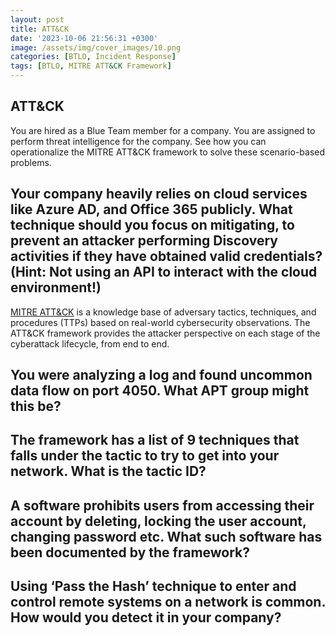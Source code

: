```yaml
---
layout: post
title: ATT&CK
date: '2023-10-06 21:56:31 +0300'
image: /assets/img/cover_images/10.png
categories: [BTLO, Incident Response]
tags: [BTLO, MITRE ATT&CK Framework]
---
```


## ATT&CK
You are hired as a Blue Team member for a company. You are assigned to perform threat intelligence for the company. See how you can operationalize the MITRE ATT&CK framework to solve these scenario-based problems. 

## Your company heavily relies on cloud services like Azure AD, and Office 365 publicly. What technique should you focus on mitigating, to prevent an attacker performing Discovery activities if they have obtained valid credentials? (Hint: Not using an API to interact with the cloud environment!) 

[MITRE ATT&CK](https://attack.mitre.org/) is a knowledge base of adversary tactics, techniques, and procedures (TTPs) based on real-world cybersecurity observations. The ATT&CK framework provides the attacker perspective on each stage of the cyberattack lifecycle, from end to end.

## You were analyzing a log and found uncommon data flow on port 4050. What APT group might this be?

## The framework has a list of 9 techniques that falls under the tactic to try to get into your network. What is the tactic ID? 

## A software prohibits users from accessing their account by deleting, locking the user account, changing password etc. What such software has been documented by the framework?

## Using ‘Pass the Hash’ technique to enter and control remote systems on a network is common. How would you detect it in your company?

